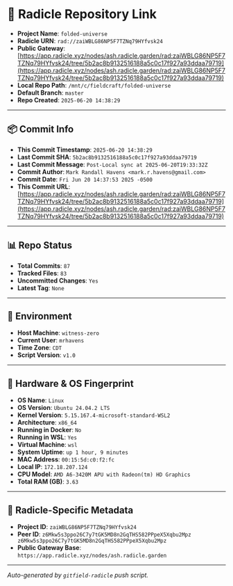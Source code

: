 # 🔗 Radicle Repository Link

- **Project Name**: `folded-universe`
- **Radicle URN**: `rad://zaiWBLG86NP5F7TZNq79HYfvsk24`
- **Public Gateway**: [https://app.radicle.xyz/nodes/ash.radicle.garden/rad:zaiWBLG86NP5F7TZNq79HYfvsk24/tree/5b2ac8b9132516188a5c0c17f927a93ddaa79719](https://app.radicle.xyz/nodes/ash.radicle.garden/rad:zaiWBLG86NP5F7TZNq79HYfvsk24/tree/5b2ac8b9132516188a5c0c17f927a93ddaa79719)
- **Local Repo Path**: `/mnt/c/fieldcraft/folded-universe`
- **Default Branch**: `master`
- **Repo Created**: `2025-06-20 14:38:29`

---

## 📦 Commit Info

- **This Commit Timestamp**: `2025-06-20 14:38:29`
- **Last Commit SHA**: `5b2ac8b9132516188a5c0c17f927a93ddaa79719`
- **Last Commit Message**: `Post-Local sync at 2025-06-20T19:33:32Z`
- **Commit Author**: `Mark Randall Havens <mark.r.havens@gmail.com>`
- **Commit Date**: `Fri Jun 20 14:37:53 2025 -0500`
- **This Commit URL**: [https://app.radicle.xyz/nodes/ash.radicle.garden/rad:zaiWBLG86NP5F7TZNq79HYfvsk24/tree/5b2ac8b9132516188a5c0c17f927a93ddaa79719](https://app.radicle.xyz/nodes/ash.radicle.garden/rad:zaiWBLG86NP5F7TZNq79HYfvsk24/tree/5b2ac8b9132516188a5c0c17f927a93ddaa79719)

---

## 📊 Repo Status

- **Total Commits**: `87`
- **Tracked Files**: `83`
- **Uncommitted Changes**: `Yes`
- **Latest Tag**: `None`

---

## 🧭 Environment

- **Host Machine**: `witness-zero`
- **Current User**: `mrhavens`
- **Time Zone**: `CDT`
- **Script Version**: `v1.0`

---

## 🧬 Hardware & OS Fingerprint

- **OS Name**: `Linux`
- **OS Version**: `Ubuntu 24.04.2 LTS`
- **Kernel Version**: `5.15.167.4-microsoft-standard-WSL2`
- **Architecture**: `x86_64`
- **Running in Docker**: `No`
- **Running in WSL**: `Yes`
- **Virtual Machine**: `wsl`
- **System Uptime**: `up 1 hour, 9 minutes`
- **MAC Address**: `00:15:5d:c0:f2:fc`
- **Local IP**: `172.18.207.124`
- **CPU Model**: `AMD A6-3420M APU with Radeon(tm) HD Graphics`
- **Total RAM (GB)**: `3.63`

---

## 🌱 Radicle-Specific Metadata

- **Project ID**: `zaiWBLG86NP5F7TZNq79HYfvsk24`
- **Peer ID**: `z6Mkw5s3ppo26C7y7tGK5MD8n2GqTHS582PPpeX5Xqbu2Mpz
z6Mkw5s3ppo26C7y7tGK5MD8n2GqTHS582PPpeX5Xqbu2Mpz`
- **Public Gateway Base**: `https://app.radicle.xyz/nodes/ash.radicle.garden`

---

_Auto-generated by `gitfield-radicle` push script._
